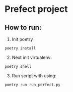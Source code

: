 # Prefect project

## How to run:
1. Init poetry
```
poetry install
```

2. Next init virtualenv:
```
poetry shell
```

3. Run script with using:
```
poetry run run_perfect.py
```